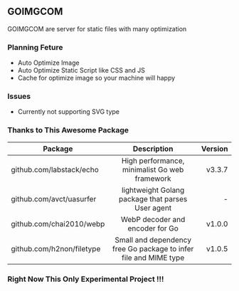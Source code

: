 ## GOIMGCOM

GOIMGCOM are server for static files with many optimization

### Planning Feture
* Auto Optimize Image
* Auto Optimize Static Script like CSS and JS
* Cache for optimize image so your machine will happy

### Issues
* Currently not supporting SVG type

### Thanks to This Awesome Package
| Package                   | Description                                                       | Version   |
| ------------------------- |:-----------------------------------------------------------------:| ---------:|
| github.com/labstack/echo  | High performance, minimalist Go web framework                     | v3.3.7    |
| github.com/avct/uasurfer  | lightweight Golang package that parses User agent                 | -         |
| github.com/chai2010/webp  | WebP decoder and encoder for Go                                   | v1.0.0    |
| github.com/h2non/filetype | Small and dependency free Go package to infer file and MIME type  | v1.0.5    |


### Right Now This Only Experimental Project !!!
